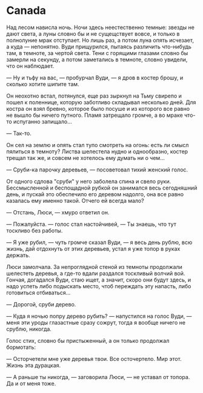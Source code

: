 # Canada
Над лесом нависла ночь. Ночи здесь неестественно темные: звезды не дают света, а луны словно бы и не сущещствует вовсе, и только в полнолуние мрак отступает. Но лишь раз, а потом луна опять исчезает, а куда — непонятно. Вуди прищурился, пытаясь различить что-нибудь там, в темноте, за чертой света. Тени с горящими глазами словно бы замерли на секунду, а потом заметались в темноте, словно увидели, что он наблюдает.

— Ну и тьфу на вас, — пробурчал Вуди, — я дров в костер брошу, и сколько хотите шипите там.

Он неохотно встал, потянулся, еще раз зыркнул на Тьму свирепо и пошел к поленнице, которую заботливо складывал несколько дней. Для костра он взял бревно, которое было посуше и из которого все равно не вышло бы ничего путного. Пламя затрещало громче, а во мраке что-то испуганно запищало...

— Так-то.

Он сел на землю и опять стал тупо смотреть на огонь: есть ли смысл пялиться в темноту? Листва шелестела нудно и однообразно, костер трещал так же, и совсем не хотелось ему думать ни о чем...

— Сруби-ка парочку деревьев, — посоветовал тихий женский голос.

От одного сдлова "сруби" у него заболела спина и свело руки. Бессмысленной и беспощадной рубкой он занимался весь сегодняшний день, и пускай это обеспечило его деревом надолго, она все равно казалась ему именно такой. Отчего ей всегда мало?

— Отстань, Люси, — хмуро ответил он.

— Пожалуйста. — голос стал настойчивей, — Ты знаешь, что тут тоскливо без работы.

— Я уже рубил, — чуть громче сказал Вуди, — я весь день рублю, всю жизнь, дай отдохнуть от этих деревьев, устал я уже топор в руках держать.

Люси замолчала. За непроглядной стеной из темноты продолжали шелестеть деревья, а где-то вдали раздался тоскливый волчий вой. Гончая, догадался Вуди, стаю ищет, а значит, скоро они будут здесь, и надо успеть либо подыскать место, чтоб переждать эту напасть, либо готовиться отбиваться...

— Дорогой, сруби дерево.

— Куда я ночью попру дерево рубить? — напустился на голос Вуди, — меня эти уроды глазастные сразу сожрут, тогда я вообще ничего не срублю, никогда.

Голос стих, словно бы пристыженный, а он только продолжал бормотать:

— Осторчетели мне уже деревья твои. Все осточертело. Мир этот. Жизнь эта дурацкая.

— А раньше ты никогда, — заговорила Люси, — не уставал от топора. Да и от меня тоже.
